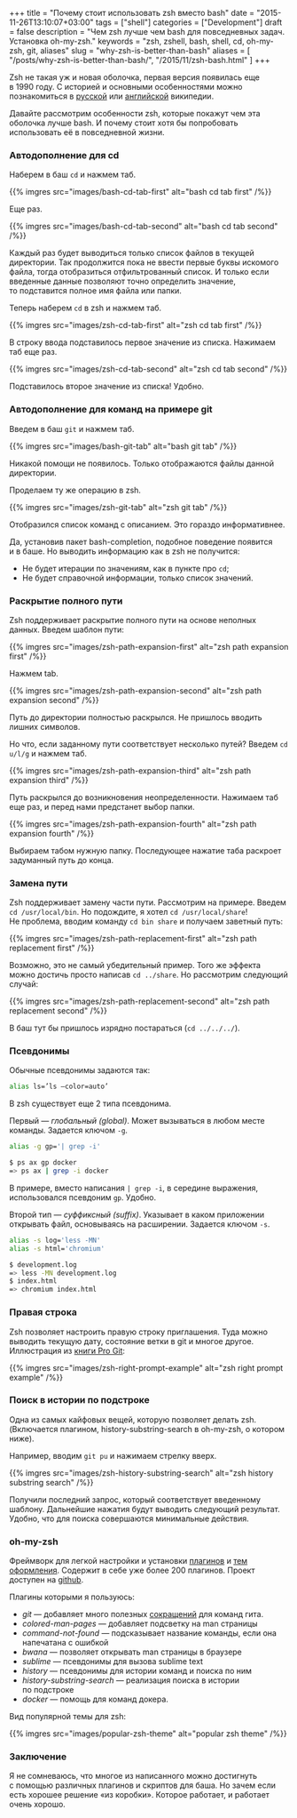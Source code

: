 +++
title = "Почему стоит использовать zsh вместо bash"
date = "2015-11-26T13:10:07+03:00"
tags = ["shell"]
categories = ["Development"]
draft = false
description = "Чем zsh лучше чем bash для повседневных задач. Установка oh-my-zsh."
keywords = "zsh, zshell, bash, shell, cd, oh-my-zsh, git, aliases"
slug = "why-zsh-is-better-than-bash"
aliases = [
    "/posts/why-zsh-is-better-than-bash/",
    "/2015/11/zsh-bash.html"
]
+++

Zsh не такая уж и новая оболочка, первая версия появилась еще в 1990 году. С историей и основными особенностями можно познакомиться в [русской](https://ru.wikipedia.org/wiki/Zsh) или [английской](https://en.wikipedia.org/wiki/Z_shell) википедии.

Давайте рассмотрим особенности zsh, которые покажут чем эта оболочка лучше bash. И почему стоит хотя бы попробовать использовать её в повседневной жизни.

### Автодополнение для cd
Наберем в баш `cd` и нажмем таб.

{{% imgres src="images/bash-cd-tab-first" alt="bash cd tab first" /%}}

Еще раз.

{{% imgres src="images/bash-cd-tab-second" alt="bash cd tab second" /%}}

Каждый раз будет выводиться только список файлов в текущей директории. Так продолжится пока не ввести первые буквы искомого файла, тогда отобразиться отфильтрованный список. И только если введенные данные позволяют точно определить значение, то подставится полное имя файла или папки.

Теперь наберем `cd` в zsh и нажмем таб.

{{% imgres src="images/zsh-cd-tab-first" alt="zsh cd tab first" /%}}

В строку ввода подставилось первое значение из списка. Нажимаем таб еще раз.

{{% imgres src="images/zsh-cd-tab-second" alt="zsh cd tab second" /%}}

Подставилось второе значение из списка! Удобно.

### Автодополнение для команд на примере git
Введем в баш `git` и нажмем таб.

{{% imgres src="images/bash-git-tab" alt="bash git tab" /%}}

Никакой помощи не появилось. Только отображаются файлы данной директории.

Проделаем ту же операцию в zsh.

{{% imgres src="images/zsh-git-tab" alt="zsh git tab" /%}}

Отобразился список команд с описанием. Это гораздо информативнее.

Да, установив пакет bash-completion, подобное поведение появится и в баше. Но выводить информацию как в zsh не получится:

* Не будет итерации по значениям, как в пункте про `cd`;
* Не будет справочной информации, только список значений.

### Раскрытие полного пути
Zsh поддерживает раскрытие полного пути на основе неполных данных. Введем шаблон пути:

{{% imgres src="images/zsh-path-expansion-first" alt="zsh path expansion first" /%}}

Нажмем tab.

{{% imgres src="images/zsh-path-expansion-second" alt="zsh path expansion second" /%}}

Путь до директории полностью раскрылся. Не пришлось вводить лишних символов.

Но что, если заданному пути соответствует несколько путей? Введем `cd u/l/g` и нажмем таб.

{{% imgres src="images/zsh-path-expansion-third" alt="zsh path expansion third" /%}}

Путь раскрылся до возникновения неопределенности. Нажимаем таб еще раз, и перед нами предстанет выбор папки.

{{% imgres src="images/zsh-path-expansion-fourth" alt="zsh path expansion fourth" /%}}

Выбираем табом нужную папку. Последующее нажатие таба раскроет задуманный путь до конца.

### Замена пути
Zsh поддерживает замену части пути. Рассмотрим на примере. Введем `cd /usr/local/bin`. Но подождите, я хотел `cd /usr/local/share`! Не проблема, вводим команду `cd bin share` и получаем заветный путь:

{{% imgres src="images/zsh-path-replacement-first" alt="zsh path replacement first" /%}}

Возможно, это не самый убедительный пример. Того же эффекта можно достичь просто написав `cd ../share`. Но рассмотрим следующий случай:

{{% imgres src="images/zsh-path-replacement-second" alt="zsh path replacement second" /%}}

B баш тут бы пришлось изрядно постараться (`cd ../../../`).

### Псевдонимы
Обычные псевдонимы задаются так:
``` sh
alias ls=’ls —color=auto’
```

В zsh существует еще 2 типа псевдонима.

Первый — *глобальный (global)*. Может вызываться в любом месте команды. Задается ключом `-g`.
``` sh
alias -g gp='| grep -i'

$ ps ax gp docker
=> ps ax | grep -i docker
```

В примере, вместо написания `| grep -i`, в середине выражения, использовался псевдоним `gp`. Удобно.

Второй тип — *суффиксный (suffix)*. Указывает в каком приложении открывать файл, основываясь на расширении. Задается ключом `-s`.
``` sh
alias -s log='less -MN'
alias -s html='chromium'

$ development.log
=> less -MN development.log
$ index.html
=> chromium index.html
```

### Правая строка
Zsh позволяет настроить правую строку приглашения. Туда можно выводить текущую дату, состояние ветки в git и многое другое. Иллюстрация из [книги Pro Git](https://git-scm.com/book/tr/v2/Git-in-Other-Environments-Git-in-Zsh):

{{% imgres src="images/zsh-right-prompt-example" alt="zsh right prompt example" /%}}

### Поиск в истории по подстроке
Одна из самых кайфовых вещей, которую позволяет делать zsh. (Включается плагином, history-substring-search в oh-my-zsh, о котором ниже).

Например, вводим `git pu` и нажимаем стрелку вверх.

{{% imgres src="images/zsh-history-substring-search" alt="zsh history substring search" /%}}

Получили последний запрос, который соответствует введенному шаблону. Дальнейшие нажатия будут выводить следующий результат. Удобно, что для поиска совершаются минимальные действия.

### oh-my-zsh
Фреймворк для легкой настройки и установки [плагинов](https://github.com/robbyrussell/oh-my-zsh/wiki/Plugins-Overview) и [тем оформления](https://github.com/robbyrussell/oh-my-zsh/wiki/Themes). Содержит в себе уже более 200 плагинов. Проект доступен на [github](https://github.com/robbyrussell/oh-my-zsh).

Плагины которыми я пользуюсь:
* _git_ — добавляет много полезных [сокращений](https://github.com/robbyrussell/oh-my-zsh/wiki/Plugin:git) для команд гита.
* _colored-man-pages_ — добавляет подсветку на man страницы
* _command-not-found_ — подсказывает название команды, если она напечатана с ошибкой
* _bwana_ — позволяет открывать man страницы в браузере
* _sublime_ — псевдонимы для вызова sublime text
* _history_ — псевдонимы для истории команд и поиска по ним
* _history-substring-search_ — реализация поиска в истории по подстроке
* _docker_ — помощь для команд докера.

Вид популярной темы для zsh:

{{% imgres src="images/popular-zsh-theme" alt="popular zsh theme" /%}}

### Заключение
Я не сомневаюсь, что многое из написанного можно достигнуть с помощью различных плагинов и скриптов для баша. Но зачем если есть хорошее решение «из коробки». Которое работает, и работает очень хорошо.
